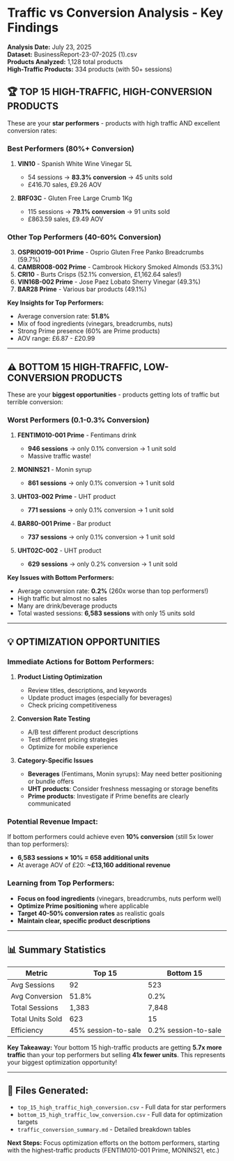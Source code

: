 # Traffic vs Conversion Analysis - Key Findings

**Analysis Date:** July 23, 2025  
**Dataset:** BusinessReport-23-07-2025 (1).csv  
**Products Analyzed:** 1,128 total products  
**High-Traffic Products:** 334 products (with 50+ sessions)

## 🏆 TOP 15 HIGH-TRAFFIC, HIGH-CONVERSION PRODUCTS

These are your **star performers** - products with high traffic AND excellent conversion rates:

### Best Performers (80%+ Conversion)
1. **VIN10** - Spanish White Wine Vinegar 5L
   - 54 sessions → **83.3% conversion** → 45 units sold
   - £416.70 sales, £9.26 AOV

2. **BRF03C** - Gluten Free Large Crumb 1Kg
   - 115 sessions → **79.1% conversion** → 91 units sold
   - £863.59 sales, £9.49 AOV

### Other Top Performers (40-60% Conversion)
3. **OSPRIO019-001 Prime** - Osprio Gluten Free Panko Breadcrumbs (59.7%)
4. **CAMBR008-002 Prime** - Cambrook Hickory Smoked Almonds (53.3%)
5. **CRI10** - Burts Crisps (52.1% conversion, £1,162.64 sales!)
6. **VIN16B-002 Prime** - Jose Paez Lobato Sherry Vinegar (49.3%)
7. **BAR28 Prime** - Various bar products (49.1%)

**Key Insights for Top Performers:**
- Average conversion rate: **51.8%**
- Mix of food ingredients (vinegars, breadcrumbs, nuts)
- Strong Prime presence (60% are Prime products)
- AOV range: £6.87 - £20.99

---

## ⚠️ BOTTOM 15 HIGH-TRAFFIC, LOW-CONVERSION PRODUCTS

These are your **biggest opportunities** - products getting lots of traffic but terrible conversion:

### Worst Performers (0.1-0.3% Conversion)
1. **FENTIM010-001 Prime** - Fentimans drink
   - **946 sessions** → only 0.1% conversion → 1 unit sold
   - Massive traffic waste!

2. **MONINS21** - Monin syrup
   - **861 sessions** → only 0.1% conversion → 1 unit sold

3. **UHT03-002 Prime** - UHT product
   - **771 sessions** → only 0.1% conversion → 1 unit sold

4. **BAR80-001 Prime** - Bar product
   - **737 sessions** → only 0.1% conversion → 1 unit sold

5. **UHT02C-002** - UHT product
   - **629 sessions** → only 0.2% conversion → 1 unit sold

**Key Issues with Bottom Performers:**
- Average conversion rate: **0.2%** (260x worse than top performers!)
- High traffic but almost no sales
- Many are drink/beverage products
- Total wasted sessions: **6,583 sessions** with only 15 units sold

---

## 💡 OPTIMIZATION OPPORTUNITIES

### Immediate Actions for Bottom Performers:

1. **Product Listing Optimization**
   - Review titles, descriptions, and keywords
   - Update product images (especially for beverages)
   - Check pricing competitiveness

2. **Conversion Rate Testing**
   - A/B test different product descriptions
   - Test different pricing strategies
   - Optimize for mobile experience

3. **Category-Specific Issues**
   - **Beverages** (Fentimans, Monin syrups): May need better positioning or bundle offers
   - **UHT products**: Consider freshness messaging or storage benefits
   - **Prime products**: Investigate if Prime benefits are clearly communicated

### Potential Revenue Impact:
If bottom performers could achieve even **10% conversion** (still 5x lower than top performers):
- **6,583 sessions × 10% = 658 additional units**
- At average AOV of £20: **~£13,160 additional revenue**

### Learning from Top Performers:
- **Focus on food ingredients** (vinegars, breadcrumbs, nuts perform well)
- **Optimize Prime positioning** where applicable
- **Target 40-50% conversion rates** as realistic goals
- **Maintain clear, specific product descriptions**

---

## 📊 Summary Statistics

| Metric | Top 15 | Bottom 15 |
|--------|---------|-----------|
| Avg Sessions | 92 | 523 |
| Avg Conversion | 51.8% | 0.2% |
| Total Sessions | 1,383 | 7,848 |
| Total Units Sold | 623 | 15 |
| Efficiency | 45% session-to-sale | 0.2% session-to-sale |

**Key Takeaway:** Your bottom 15 high-traffic products are getting **5.7x more traffic** than your top performers but selling **41x fewer units**. This represents your biggest optimization opportunity!

---

## 📁 Files Generated:
- `top_15_high_traffic_high_conversion.csv` - Full data for star performers
- `bottom_15_high_traffic_low_conversion.csv` - Full data for optimization targets
- `traffic_conversion_summary.md` - Detailed breakdown tables

**Next Steps:** Focus optimization efforts on the bottom performers, starting with the highest-traffic products (FENTIM010-001 Prime, MONINS21, etc.)
